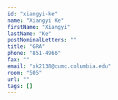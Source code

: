 ```yaml
---
id: "xiangyi-ke"
name: "Xiangyi Ke"
firstName: "Xiangyi"
lastName: "Ke"
postNominalLetters: ""
title: "GRA"
phone: "851-4966"
fax: ""
email: "xk2138@cumc.columbia.edu"
room: "505"
url: ""
tags: []
---
```

